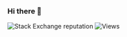### Hi there 👋

![Stack Exchange reputation](https://img.shields.io/stackexchange/stackoverflow/r/7709603?color=green&label=Stackoverflow%20Rep&style=flat-square)
![Views](https://visitor-badge.glitch.me/badge?page_id=Mohnish226.Mohnish226)

<!--
**Mohnish226/Mohnish226** is a ✨ _special_ ✨ repository because its `README.md` (this file) appears on your GitHub profile.

Here are some ideas to get you started:

- 🔭 I’m currently working on ...
- 🌱 I’m currently learning ...
- 👯 I’m looking to collaborate on ...
- 🤔 I’m looking for help with ...
- 💬 Ask me about ...
- 📫 How to reach me: ...
- 😄 Pronouns: ...
- ⚡ Fun fact: ...
-->
